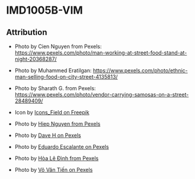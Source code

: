 # IMD1005B-VIM

## Attribution
- Photo by Cien Nguyen from Pexels: https://www.pexels.com/photo/man-working-at-street-food-stand-at-night-20368287/

- Photo by Muhammed  Eratilgan: https://www.pexels.com/photo/ethnic-man-selling-food-on-city-street-4135813/

- Photo by Sharath G. from Pexels: https://www.pexels.com/photo/vendor-carrying-samosas-on-a-street-28489409/

- Icon by [Icons_Field on Freepik](https://www.freepik.com/icon/pizza_17739077#fromView=search&page=3&position=81&uuid=0aa25f9e-2992-4881-94b2-8d286ac26421)

- Photo by [Hiep Nguyen from Pexels](https://www.pexels.com/photo/woman-and-man-sitting-in-store-entrance-18703298/)

- Photo by [Dave H on Pexels](https://www.pexels.com/photo/chef-preparing-loaded-fries-at-food-stall-28491551/)

- Photo by [Eduardo Escalante on Pexels](https://www.pexels.com/photo/vietnamese-cuisine-with-noodles-and-fresh-greens-29268340/)

- Photo by [Hòa Lê Đình from Pexels](https://www.pexels.com/photo/tranquil-moment-by-the-lake-in-hanoi-park-29827506/)

- Photo by [Võ Văn Tiến on Pexels](https://www.pexels.com/photo/traditional-farmer-with-buffalo-in-h-i-an-rice-field-29677340/)
